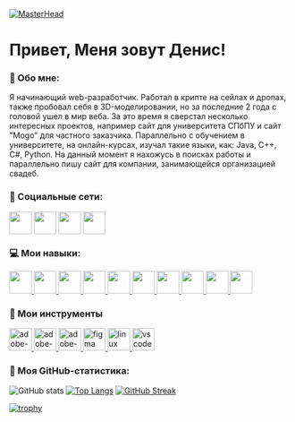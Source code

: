 [![MasterHead](https://sun9-7.userapi.com/impg/prRBYBOIeQ8TCa1sdo6NXVb4cTtGJGIb4xxDrQ/RhlZbVNX8Hs.jpg?size=1725x691&quality=96&sign=340817bf69590383153e3f3d38e3b384&type=album)](https://github.com/marblefloors)
# Привет, Меня зовут Денис!

### :ghost: Обо мне:
Я начинающий web-разработчик. Работал в крипте на сейлах и дропах, также пробовал себя в 3D-моделировании, но за последние 2 года с головой ушел в мир веба. За это время я сверстал несколько интересных проектов, например сайт для университета СПбПУ и сайт "Mogo" для частного заказчика. Параллельно с обучением в университете, на онлайн-курсах, изучал такие языки, как: Java, C++, C#, Python. На данный момент я нахожусь в поисках работы и параллельно пишу сайт для компании, занимающейся организацией свадеб.

### :speech_balloon: Социальные сети:
<a href="https://vk.com/den.gordeev" target="blank"><img align="center" src="https://img.icons8.com/color/480/vk-circled--v1.png" alt="" height="40" width="40" /></a>
<a href="https://t.me/d_gordeev" target="blank"><img align="center" src="https://img.icons8.com/color/480/telegram-app--v1.png" alt="" height="40" width="40"/></a>
<a href="https://www.instagram.com/denya.gordeev/" target="blank"><img align="center" src="https://img.icons8.com/color/480/instagram-new--v1.png" alt="" height="40" width="40" /></a>
<a href="https://www.youtube.com/channel/UC1H3AN3V7YcJoSPQquURYtw" target="blank"><img align="center" src="https://img.icons8.com/color/480/youtube-play.png" alt="" height="40" width="40" /></a>

### :computer: Мои навыки:
<p align="left">
    <a href="https://www.w3schools.com/css/" target="_blank"> <img src="https://www.vectorlogo.zone/logos/w3_css/w3_css-icon.svg" width="40" height="40" /> </a>
    <a href="https://www.w3.org/html/" target="_blank"> <img src="https://www.vectorlogo.zone/logos/w3_html5/w3_html5-icon.svg" width="40" height="40" /> </a>
    <a href="https://www.python.org" target="_blank"> <img src="https://img.icons8.com/color/480/javascript--v1.png" width="40" height="40" /> </a>
    <a href="https://git-scm.com/" target="_blank"> <img src="https://www.vectorlogo.zone/logos/git-scm/git-scm-icon.svg" width="40" height="40" /> </a>
    <a href="https://www.cprogramming.com/" target="_blank"> <img src="https://img.icons8.com/color/480/react-native.png" width="40" height="40" /> </a>
    <a href="https://www.cprogramming.com/" target="_blank"> <img src="https://img.icons8.com/color/480/nodejs.png" alt="" width="40" height="40" /> </a>
    <a href="https://www.python.org" target="_blank"> <img src="https://www.vectorlogo.zone/logos/python/python-icon.svg" width="40" height="40"/> </a>
    <a href="https://www.python.org" target="_blank"> <img src="https://www.vectorlogo.zone/logos/java/java-icon.svg" width="40" height="40" /> </a>  
    <a href="https://www.w3schools.com/cpp/" target="_blank"> <img src="https://img.icons8.com/color/480/c-plus-plus-logo.png" width="40" height="40" /> </a>
    <a href="https://www.cprogramming.com/" target="_blank"> <img src="https://img.icons8.com/color/480/c-sharp-logo.png" width="40" height="40" /> </a>
</p>

### :wrench: Мои инструменты

<a href="https://www.cprogramming.com/" target="_blank"> <img src="https://img.icons8.com/color/480/adobe-photoshop--v1.png" alt="adobe-photoshop--v1" alt="c" width="40" height="40" /> </a>
<a href="https://www.cprogramming.com/" target="_blank"> <img src="https://img.icons8.com/color/480/unity.png" alt="adobe-photoshop--v1" alt="c" width="40" height="40" /> </a>
<a href="https://www.cprogramming.com/" target="_blank"> <img src="https://img.icons8.com/color/480/canva.png" alt="adobe-photoshop--v1" alt="c" width="40" height="40" /> </a>
<a href="https://www.figma.com/" target="_blank"> <img src="https://www.vectorlogo.zone/logos/figma/figma-icon.svg" alt="figma" width="40" height="40" /> </a>
<a href="https://www.linux.org/" target="_blank"> <img src="https://www.vectorlogo.zone/logos/linux/linux-icon.svg" alt="linux" width="40" height="40" /> </a>
<a href="https://www.photoshop.com/en" target="_blank"> <img src="https://www.vectorlogo.zone/logos/visualstudio_code/visualstudio_code-icon.svg" alt="vscode" width="40" height="40" /> </a>

### :wave: Моя GitHub-статистика:
![GitHub stats](https://github-readme-stats.vercel.app/api?username=marblefloors&theme=ayu-mirage&show_icons=true)
[![Top Langs](https://github-readme-stats.vercel.app/api/top-langs/?username=marblefloors&layout=compact&theme=ayu-mirage)](https://github.com/marblefloors)
[![GitHub Streak](https://streak-stats.demolab.com/?user=marblefloors&theme=ayu-mirage&date_format=j%20M%5B%20Y%5D)](https://git.io/streak-stats)

[![trophy](https://github-profile-trophy.vercel.app/?username=marblefloors&theme=onedark&row=1&column=6&)](https://github.com/marblefloors)